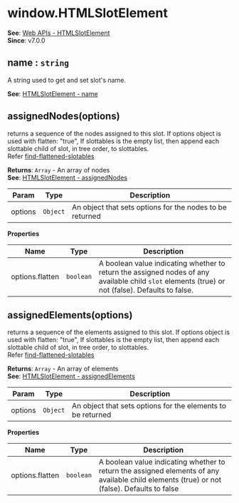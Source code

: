 
<a name="htmlslotelement" id="htmlslotelement"></a>

# window.HTMLSlotElement
**See**: [Web APIs - HTMLSlotElement](https://developer.mozilla.org/en-US/docs/Web/API/HTMLSlotElement)  
**Since**: v7.0.0  


<a name="htmlslotelement-name" id="htmlslotelement-name"></a>

## name : `string`
A string used to get and set slot's name.

**See**: [HTMLSlotElement - name](https://developer.mozilla.org/en-US/docs/Web/API/HTMLSlotElement/name)  


<a name="htmlslotelement-assignednodes" id="htmlslotelement-assignednodes"></a>

## assignedNodes(options)
returns a sequence of the nodes assigned to this slot. If options object is used with flatten: "true",
If slottables is the empty list, then append each slottable child of slot, in tree order, to slottables.<br>
Refer [find-flattened-slotables](https://dom.spec.whatwg.org/#find-flattened-slotables)

**Returns**: `Array` - An array of nodes  
**See**: [HTMLSlotElement - assignedNodes](https://developer.mozilla.org/en-US/docs/Web/API/HTMLSlotElement/assignedNodes)  

| Param | Type | Description |
| --- | --- | --- |
| options | `Object` | An object that sets options for the nodes to be returned |

**Properties**

| Name | Type | Description |
| --- | --- | --- |
| options.flatten | `boolean` | A boolean value indicating whether to return the assigned nodes of any available child `slot` elements (true) or not (false). Defaults to false. |



<a name="htmlslotelement-assignedelements" id="htmlslotelement-assignedelements"></a>

## assignedElements(options)
returns a sequence of the elements assigned to this slot. If options object is used with flatten: "true",
If slottables is the empty list, then append each slottable child of slot, in tree order, to slottables.<br>
Refer [find-flattened-slotables](https://dom.spec.whatwg.org/#find-flattened-slotables)

**Returns**: `Array` - An array of elements  
**See**: [HTMLSlotElement - assignedElements](https://developer.mozilla.org/en-US/docs/Web/API/HTMLSlotElement/assignedElements)  

| Param | Type | Description |
| --- | --- | --- |
| options | `Object` | An object that sets options for the elements to be returned |

**Properties**

| Name | Type | Description |
| --- | --- | --- |
| options.flatten | `boolean` | A boolean value indicating whether to return the assigned elements of any available child <slot> elements (true) or not (false). Defaults to false |


  